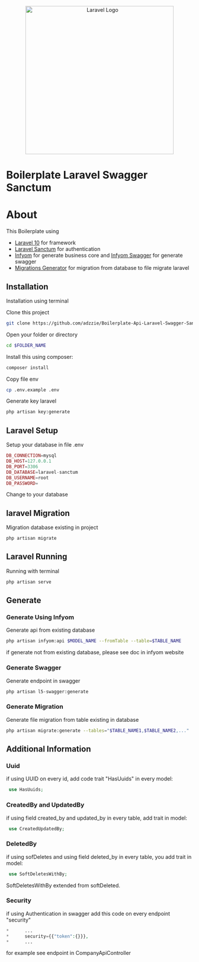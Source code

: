 <p align="center"><a href="https://laravel.com" target="_blank"><img src="https://raw.githubusercontent.com/laravel/art/master/logo-lockup/5%20SVG/2%20CMYK/1%20Full%20Color/laravel-logolockup-cmyk-red.svg" width="400" alt="Laravel Logo"></a></p>


# Boilerplate Laravel Swagger Sanctum

# About 

This Boilerplate using
- [Laravel 10](https://laravel.com/docs/10.x) for framework
- [Laravel Sanctum](https://laravel.com/docs/10.x/sanctum) for authentication
- [Infyom](https://infyom.com/open-source/laravelgenerator/docs/10.0/installation) for generate business core and [Infyom Swagger](https://infyom.com/open-source/laravelgenerator/docs/generator-options) for generate swagger
- [Migrations Generator](https://github.com/kitloong/laravel-migrations-generator) for migration from database to file migrate laravel

## Installation

Installation using terminal

Clone this project

```bash
git clone https://github.com/adzzie/Boilerplate-Api-Laravel-Swagger-Sanctum.git $FOLDER_NAME
```

Open your folder or directory

```bash
cd $FOLDER_NAME
```

Install this using composer:

```bash
composer install
```

Copy file env

```bash
cp .env.example .env
```

Generate key laravel

```bash
php artisan key:generate
```

## Laravel Setup

Setup your database in file .env

```php
DB_CONNECTION=mysql
DB_HOST=127.0.0.1
DB_PORT=3306
DB_DATABASE=laravel-sanctum
DB_USERNAME=root
DB_PASSWORD=
```
Change to your database

## laravel Migration

Migration database existing in project

```bash
php artisan migrate
```

## Laravel Running 
 
Running with terminal

```bash
php artisan serve
```

## Generate

### Generate Using Infyom

Generate api from existing database 

```bash
php artisan infyom:api $MODEL_NAME --fromTable --table=$TABLE_NAME
```

if generate not from existing database, please see doc in infyom website

### Generate Swagger

Generate endpoint in swagger 

```bash
php artisan l5-swagger:generate
```

### Generate Migration

Generate file migration from table existing in database

```bash
php artisan migrate:generate --tables="$TABLE_NAME1,$TABLE_NAME2,..."
```

## Additional Information

### Uuid

if using UUID on every id, add code trait "HasUuids" in every model:

```php
 use HasUuids;
```

### CreatedBy and UpdatedBy

if using field created_by and updated_by in every table, add trait in model:

```php
 use CreatedUpdatedBy;
```

### DeletedBy

if using sofDeletes and using field deleted_by in every table, you add trait in model:

```php
 use SoftDeletesWithBy;
```

SoftDeletesWithBy extended from softDeleted.

### Security

if using Authentication in swagger add this code on every endpoint "security"

```php
*      ...
*      security={{"token":{}}},
*      ...
```
for example see endpoint in CompanyApiController
